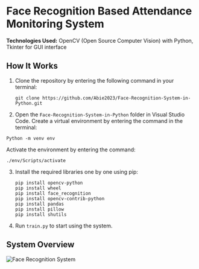 # Face Recognition Based Attendance Monitoring System

**Technologies Used:** OpenCV (Open Source Computer Vision) with Python, Tkinter for GUI interface

## How It Works

1. Clone the repository by entering the following command in your terminal:
    ```
    git clone https://github.com/Abie2023/Face-Recognition-System-in-Python.git
    ```

2. Open the `Face-Recognition-System-in-Python` folder in Visual Studio Code.
   Create a virtual environment by entering the command in the terminal:
  ```
  Python -m venv env
  ```
  Activate the environment by entering the command:
  ```
  ./env/Scripts/activate
  ```

3. Install the required libraries one by one using pip:
    ```
    pip install opencv-python
    pip install wheel
    pip install face_recognition
    pip install opencv-contrib-python
    pip install pandas
    pip install pillow
    pip install shutils
    ```


4. Run `train.py` to start using the system.

## System Overview

![Face Recognition System](https://user-images.githubusercontent.com/124857975/228792713-291db25d-f74a-46a7-824f-997c6296dfd8.png)
